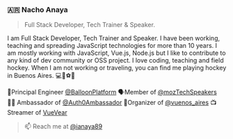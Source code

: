 ### 🇦🇷 Nacho Anaya

> Full Stack Developer, Tech Trainer & Speaker. 


I am Full Stack Developer, Tech Trainer and Speaker. I have been working, teaching and spreading JavaScript technologies for more than 10 years.
I am mostly working with JavaScript, Vue.js, Node.js but I like to contribute to any kind of dev community or OSS project. I love coding, teaching and field hockey. When I am not working or traveling, you can find me playing hockey in Buenos Aires. 💻🏑⚽️🧡


🎈Principal Engineer [@BalloonPlatform](https://getballoon.com/)
🗣Member of [@mozTechSpeakers](https://twitter.com/moztechspeakers)
👨‍🚀 Ambassador of [@Auth0Ambassador](https://auth0.com/ambassador-program)
🖖Organizer of [@vuenos_aires](http://vuenosair.es/)
📺Streamer of [VueVear](https://www.twitch.tv/ianaya89)


> 📫 Reach me at [@ianaya89](https://twitter.com/ianaya89)
